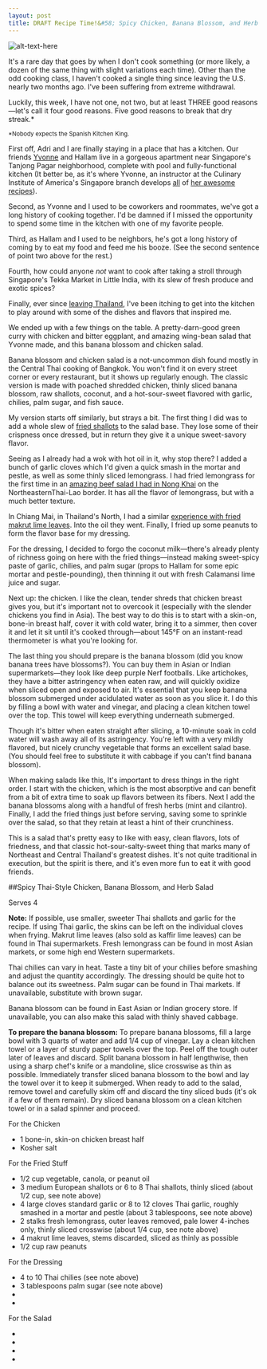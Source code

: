 ```yaml
---
layout: post
title: DRAFT Recipe Time!&#58; Spicy Chicken, Banana Blossom, and Herb Salad
---
```



![alt-text-here](http://kenjilopezalt.github.io/images/20140728-banana-blossom-chicken-salad.jpg "Banana blossom salad")

It's a rare day that goes by when I don't cook something (or more likely, a dozen of the same thing with slight variations each time). Other than the odd cooking class, I haven't cooked a single thing since leaving the U.S. nearly two months ago. I've been suffering from extreme withdrawal.

Luckily, this week, I have not one, not two, but at least THREE good reasons&mdash;let's call it four good reasons. Five good reasons to break that dry streak.* 

<small>*Nobody expects the Spanish Kitchen King.</small>

First off, Adri and I are finally staying in a place that has a kitchen. Our friends <a href="http://www.seriouseats.com/user/profile/YvonneAlinaRuperti">Yvonne</a> and Hallam live in a gorgeous apartment near Singapore's Tanjong Pagar neighborhood, complete with pool and fully-functional kitchen (It better be, as it's where Yvonne, an instructor at the Culinary Institute of America's Singapore branch develops <a href="http://www.seriouseats.com/2014/07/variations-on-classic-fruit-fool-custard-dessert.html">all</a> of <a href="http://www.seriouseats.com/2014/06/how-to-make-easy-blitz-puff-pastry.html"> her <a href="http://www.seriouseats.com/2014/05/how-to-make-the-best-fudgy-brownies.html">awesome recipes</a>).

Second, as Yvonne and I used to be coworkers and roommates, we've got a long history of cooking together. I'd be damned if I missed the opportunity to spend some time in the kitchen with one of my favorite people.

Third, as Hallam and I used to be neighbors, he's got a long history of coming by to eat my food and feed me his booze. (See the second sentence of point two above for the rest.)

Fourth, how could anyone <em>not</em> want to cook after taking a stroll through Singapore's Tekka Market in Little India,  with its slew of fresh produce and exotic spices?

Finally, ever since <a href="http://kenjilopezalt.github.io/2014/07/25/Nong-Khai-DD-Restaurant-Salads/">leaving Thailand</a>, I've been itching to get into the kitchen to play around with some of the dishes and flavors that inspired me.

We ended up with a few things on the table. A pretty-darn-good green curry with chicken and bitter eggplant, and amazing wing-bean salad that Yvonne made, and this banana blossom and chicken salad.

Banana blossom and chicken salad is a not-uncommon dish found mostly in the Central Thai cooking of Bangkok. You won't find it on every street corner or every restaurant, but it shows up regularly enough. The classic version is made with poached shredded chicken, thinly sliced banana blossom, raw shallots, coconut, and a hot-sour-sweet flavored with garlic, chilies, palm sugar, and fish sauce.

My version starts off similarly, but strays a bit. The first thing I did was to add a whole slew of <a href="http://www.seriouseats.com/recipes/2013/02/thai-style-fried-shallots.html">fried shallots</a> to the salad base. They lose some of their crispness once dressed, but in return they give it a unique sweet-savory flavor.

Seeing as I already had a wok with hot oil in it, why stop there? I added a bunch of garlic cloves which I'd given a quick smash in the mortar and pestle, as well as some thinly sliced lemongrass. I had fried lemongrass for the first time in an <a href="http://www.seriouseats.com/recipes/2013/02/thai-style-fried-shallots.html">amazing beef salad I had in Nong Khai</a> on the NortheasternThai-Lao border. It has all the flavor of lemongrass, but with a much better texture.

In Chiang Mai, in Thailand's North, I had a similar <a href="http://kenjilopezalt.github.io/2014/07/24/Chiang-Mai-Khao-Soi-lamduon-fahrm/">experience with fried makrut lime leaves</a>. Into the oil they went. Finally, I fried up some peanuts to form the flavor base for my dressing.

For the dressing, I decided to forgo the coconut milk&mdash;there's already plenty of richness going on here with the fried things&mdash;instead making sweet-spicy paste of garlic, chilies, and palm sugar (props to Hallam for some epic mortar and pestle-pounding), then thinning it out with fresh Calamansi lime juice and sugar.

Next up: the chicken. I like the clean, tender shreds that chicken breast gives you, but it's important not to overcook it (especially with the slender chickens you find in Asia). The best way to do this is to start with a skin-on, bone-in breast half, cover it with cold water, bring it to a simmer, then cover it and let it sit until it's cooked through&mdash;about 145°F on an instant-read thermometer is what you're looking for.

The last thing you should prepare is the banana blossom (did you know banana trees have blossoms?). You can buy them in Asian or Indian supermarkets&mdash;they look like deep purple Nerf footballs. Like artichokes, they have a bitter astringency when eaten raw, and will quickly oxidize when sliced open and exposed to air. It's essential that you keep banana blossom submerged under acidulated water as soon as you slice it. I do this by filling a bowl with water and vinegar, and placing a clean kitchen towel over the top. This towel will keep everything underneath submerged.

Though it's bitter when eaten straight after slicing, a 10-minute soak in cold water will wash away all of its astringency. You're left with a very mildly flavored, but nicely crunchy vegetable that forms an excellent salad base. (You should feel free to substitute it with cabbage if you can't find banana blossom).

When making salads like this, It's important to dress things in the right order. I start with the chicken, which is the most absorptive and can benefit from a bit of extra time to soak up flavors between its fibers. Next I add the banana blossoms along with a handful of fresh herbs (mint and cilantro). Finally, I add the fried things just before serving, saving some to sprinkle over the salad, so that they retain at least a hint of their crunchiness.

This is a salad that's pretty easy to like with easy, clean flavors, lots of friedness, and that classic hot-sour-salty-sweet thing that marks many of Northeast and Central Thailand's greatest dishes. It's not quite traditional in execution, but the spirit is there, and it's even more fun to eat it with good friends.

##Spicy Thai-Style Chicken, Banana Blossom, and Herb Salad

Serves 4

<strong>Note:</strong> If possible, use smaller, sweeter Thai shallots and garlic for the recipe. If using Thai garlic, the skins can be left on the individual cloves when frying.  Makrut lime leaves (also sold as kaffir lime leaves) can be found in Thai supermarkets. Fresh lemongrass can be found in most Asian markets, or some high end Western supermarkets.

Thai chilies can vary in heat. Taste a tiny bit of your chilies before smashing and adjust the quantity accordingly. The dressing should be quite hot to balance out its sweetness. Palm sugar can be found in Thai markets. If unavailable, substitute with brown sugar.

Banana blossom can be found in East Asian or Indian grocery store. If unavailable, you can also make this salad with thinly shaved cabbage.

<strong>To prepare the banana blossom:</strong> To prepare banana blossoms, fill a large bowl with 3 quarts of water and add 1/4 cup of vinegar. Lay a clean kitchen towel or a layer of sturdy paper towels over the top. Peel off the tough outer later of leaves and discard. Split banana blossom in half lengthwise, then using a sharp chef's knife or a mandoline, slice crosswise as thin as possible. Immediately transfer sliced banana blossom to the bowl and lay the towel over it to keep it submerged. When ready to add to the salad, remove towel and carefully skim off and discard the tiny sliced buds (it's ok if a few of them remain). Dry sliced banana blossom on a clean kitchen towel or in a salad spinner and proceed.

For the Chicken

* 1 bone-in, skin-on chicken breast half
* Kosher salt

For the Fried Stuff

* 1/2 cup vegetable, canola, or peanut oil
* 3 medium European shallots or 6 to 8 Thai shallots, thinly sliced (about 1/2 cup, see note above)
* 4 large cloves standard garlic or 8 to 12 cloves Thai garlic, roughly smashed in a mortar and pestle (about 3 tablespoons, see note above)
* 2 stalks fresh lemongrass, outer leaves removed, pale lower 4-inches only, thinly sliced crosswise (about 1/4 cup, see note above) 
* 4 makrut lime leaves, stems discarded, sliced as thinly as possible
* 1/2 cup raw peanuts

For the Dressing

* 4 to 10 Thai chilies (see note above)
* 3 tablespoons palm sugar (see note above)
*
*

For the Salad

*
*
*
*
